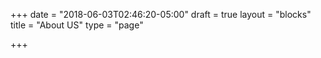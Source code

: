 +++
date = "2018-06-03T02:46:20-05:00"
draft = true
layout = "blocks"
title = "About US"
type = "page"

+++
